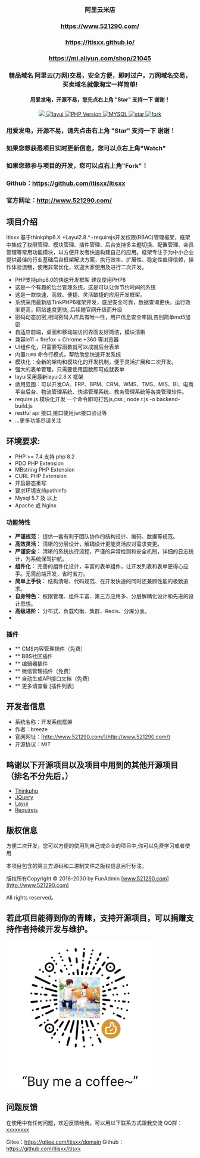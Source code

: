 <BR>
<h3 align="center">阿里云米店</h3>
<h3 align="center"><a href="https://www.521290.com/">https://www.521290.com/</a></h3>
<h3 align="center"><a href="https://itisxx.github.io/">https://itisxx.github.io/</a></h3>
<h3 align="center"><a href="https://mi.aliyun.com/shop/21045">https://mi.aliyun.com/shop/21045</a></h3>

<h3 align="center">精品域名 阿里云(万网)交易，安全方便，即时过户。万网域名交易，买卖域名就像淘宝一样简单!</h3>

<h4 align="center">用爱发电，开源不易，您先点右上角 "Star" 支持一下 谢谢！</h4>
<p align="center">
    <a href="http://www.funadmin.com/">
        <img src="https://img.shields.io/badge/license-MIT-success.svg" />
    </a>
    <a href="https://www.layui.com/">
        <img src="https://img.shields.io/badge/layui-2.8.*-green.svg" alt="layui">
    </a>
    <a href="http://www.funadmin.com/">
        <img src="https://img.shields.io/badge/php-%3E%3D7.4-8892BF.svg" alt="PHP Version">
    </a>
    <a href='https://gitee.com/funadmin/funadmin'>
        <img src='https://img.shields.io/badge/Mysql-%3E%3D5.7-green' alt='MYSQL'></img>
    </a>
    <a href='https://gitee.com/itisxx/domain'>
        <img src='https://gitee.com/itisxx/domain/badge/star.svg?theme=dark' alt='star'></img>
    </a>
    <a href='https://gitee.com/itisxx/itisxx'>
        <img src='https://gitee.com/itisxx/itisxx/badge/fork.svg?theme=white' alt='fork'></img>
    </a>

</p>

### 用爱发电，开源不易，请先点击右上角 "Star" 支持一下 谢谢！

### 如果您想获悉项目实时更新信息，您可以点右上角"Watch"

### 如果您想参与项目的开发，您可以点右上角"Fork"！

### Github：https://github.com/itisxx/itisxx

### 官方网址：http://www.521290.com/

## 项目介绍

Itisxx 基于thinkphp6.X +Layui2.8.*+requirejs开发权限(RBAC)管理框架，框架中集成了权限管理、模块管理、插件管理、后台支持多主题切换、配置管理、会员管理等常用功能模块，以方便开发者快速构建自己的应用。框架专注于为中小企业提供最佳的行业基础后台框架解决方案，执行效率、扩展性、稳定性值得信赖，操作体验流畅，使用非常优化，欢迎大家使用及进行二次开发。

+ PHP支持php8.0的快速开发框架 建议使用PHP8
+ 这是一个有趣的后台管理系统，这是可以让你节约时间的系统
+ 这是一款快速、高效、便捷、灵活敏捷的应用开发框架。
+ 系统采用最新版TinkPHP6框架开发，底层安全可靠，数据查询更快，运行效率更高，网站速度更快, 后续随官网升级而升级
+ 密码动态加密,相同密码入库具有唯一性，用户信息安全牢固,告别简单md5加密
+ 自适应前端，桌面和移动端访问界面友好简洁，模块清晰
+ 兼容ie11 + firefox + Chrome +360 等浏览器
+ UI组件化，只需要写函数就可以成就后台表单
+ 内置`CURD` 命令行模式，帮助助您快速开发系统
+ 模块化：全新的架构和模块化的开发机制，便于灵活扩展和二次开发。
+ 强大的表单管理，只需要使用函数即可成就表单
+ layui采用最新layui2.8.X 框架
+ 适用范围：可以开发OA、ERP、BPM、CRM、WMS、TMS、MIS、BI、电商平台后台、物流管理系统、快递管理系统、教务管理系统等各类管理软件。
+ require.js 模块化开发 一个命令即可打包js,css ; node r.js -o backend-build.js
+ restful api 接口,接口使用jwt接口验证等
+ ...更多功能尽请关注

## 环境要求:

* PHP >= 7.4 支持 php 8.2
* PDO PHP Extension
* MBstring PHP Extension
* CURL PHP Extension
* 开启静态重写
* 要求环境支持pathinfo
* Mysql 5.7 及 以上
* Apache 或 Nginx

### 功能特性

- **严谨规范：** 提供一套有利于团队协作的结构设计、编码、数据等规范。
- **高效灵活：** 清晰的分层设计，解耦设计更能灵活应对需求变更。
- **严谨安全：** 清晰的系统执行流程，严谨的异常检测和安全机制，详细的日志统计，为系统保驾护航。
- **组件化：** 完善的组件化设计，丰富的表单组件，让开发列表和表单更得心应手。无需前端开发，省时省力。
- **简单上手快：** 结构清晰、代码规范、在开发快速的同时还兼顾性能的极致追求。
- **自身特色：** 权限管理、组件丰富、第三方应用多、分层解耦化设计和先进的设计思想。
- **高级进阶：** 分布式、负载均衡、集群、Redis、分库分表。
-

### 插件

- ** CMS内容管理插件（免费）
- ** BBS社区插件
- ** 编辑器插件
- ** 微信管理插件（免费）
- ** 自动生成API接口文档（免费）
- ** 更多请查看 [插件列表]

## 开发者信息

* 系统名称：开发系统框架
* 作者：breeze
* 官网网址：[http://www.521290.com/](http://www.521290.com/)
* 开源协议：MIT

## 鸣谢以下开源项目以及项目中用到的其他开源项目 （排名不分先后，）

- [Thinkphp](http://thinkphp.cn)
- [JQuery](http://jquery.com)
- [Layui](http://www.layuion.com)
- [Requirejs](https://requirejs.org)

## 版权信息

方便二次开发，您可以方便的使用到自己或企业的项目中,你可以免费学习或者使用

本项目包含的第三方源码和二进制文件之版权信息另行标注。

版权所有Copyright © 2018-2030 by FunAdmin [www.521290.com](http://www.521290.com)

All rights reserved。

## 若此项目能得到你的青睐，支持开源项目，可以捐赠支持作者持续开发与维护。

![image](coffee.png)

## 问题反馈

在使用中有任何问题，欢迎反馈给我，可以用以下联系方式跟我交流
QQ群：[xxxxxxxx](https://jq.qq.com/?_wv=xxxx&k=xxxxxxxx)

Gitee：https://gitee.com/itisxx/domain
Github：https://github.com/itisxx/itisxx
